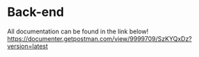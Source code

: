 # Back-end
All documentation can be found in the link below!
https://documenter.getpostman.com/view/9999709/SzKYQxDz?version=latest
